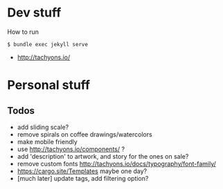# Dev stuff

How to run

```
$ bundle exec jekyll serve
```

- http://tachyons.io/

# Personal stuff

## Todos

- add sliding scale?
- remove spirals on coffee drawings/watercolors
- make mobile friendly
- use http://tachyons.io/components/ ?
- add 'description' to artwork, and story for the ones on sale?
- remove custom fonts http://tachyons.io/docs/typography/font-family/
- https://cargo.site/Templates maybe one day?
- [much later] update tags, add filtering option?
